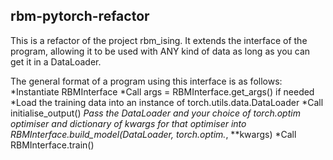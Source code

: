 **rbm-pytorch-refactor**
-------------------------
This is a refactor of the project rbm_ising. It extends the interface of the program, allowing it to be used with ANY kind of data as long as you can get it in a DataLoader.

The general format of a program using this interface is as follows:
*Instantiate RBMInterface
*Call args = RBMInterface.get_args() if needed
*Load the training data into an instance of torch.utils.data.DataLoader
*Call initialise_output()
*Pass the DataLoader and your choice of torch.optim optimiser and dictionary of kwargs for that optimiser into RBMInterface.build_model(DataLoader, torch.optim.*, **kwargs)
*Call RBMInterface.train()
